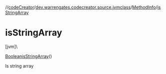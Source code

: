//[codeCreator](../../../index.md)/[dev.warrengates.codecreator.source.jvmclass](../index.md)/[MethodInfo](index.md)/[isStringArray](is-string-array.md)

# isStringArray

[jvm]\

[Boolean](https://docs.oracle.com/javase/8/docs/api/java/lang/Boolean.html)[isStringArray](is-string-array.md)()

Is string array
